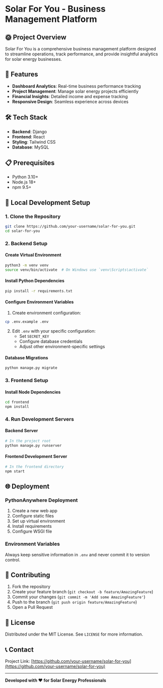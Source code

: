 # Solar For You - Business Management Platform

## 🌞 Project Overview

Solar For You is a comprehensive business management platform designed to streamline operations, track performance, and provide insightful analytics for solar energy businesses.

## 🚀 Features

- **Dashboard Analytics**: Real-time business performance tracking
- **Project Management**: Manage solar energy projects efficiently
- **Financial Insights**: Detailed income and expense tracking
- **Responsive Design**: Seamless experience across devices

## 🛠 Tech Stack

- **Backend**: Django
- **Frontend**: React
- **Styling**: Tailwind CSS
- **Database**: MySQL

## 📋 Prerequisites

- Python 3.10+
- Node.js 18+
- npm 9.5+

## 🔧 Local Development Setup

### 1. Clone the Repository

```bash
git clone https://github.com/your-username/solar-for-you.git
cd solar-for-you
```

### 2. Backend Setup

#### Create Virtual Environment

```bash
python3 -m venv venv
source venv/bin/activate  # On Windows use `venv\Scripts\activate`
```

#### Install Python Dependencies

```bash
pip install -r requirements.txt
```

#### Configure Environment Variables

1. Create environment configuration:
```bash
cp .env.example .env
```

2. Edit `.env` with your specific configuration:
   - Set `SECRET_KEY`
   - Configure database credentials
   - Adjust other environment-specific settings

#### Database Migrations

```bash
python manage.py migrate
```

### 3. Frontend Setup

#### Install Node Dependencies

```bash
cd frontend
npm install
```

### 4. Run Development Servers

#### Backend Server
```bash
# In the project root
python manage.py runserver
```

#### Frontend Development Server
```bash
# In the frontend directory
npm start
```

## 🌐 Deployment

### PythonAnywhere Deployment
1. Create a new web app
2. Configure static files
3. Set up virtual environment
4. Install requirements
5. Configure WSGI file

### Environment Variables
Always keep sensitive information in `.env` and never commit it to version control.

## 🤝 Contributing

1. Fork the repository
2. Create your feature branch (`git checkout -b feature/AmazingFeature`)
3. Commit your changes (`git commit -m 'Add some AmazingFeature'`)
4. Push to the branch (`git push origin feature/AmazingFeature`)
5. Open a Pull Request

## 📜 License

Distributed under the MIT License. See `LICENSE` for more information.

## 📞 Contact

Project Link: [https://github.com/your-username/solar-for-you](https://github.com/your-username/solar-for-you)

---

**Developed with ❤️ for Solar Energy Professionals**